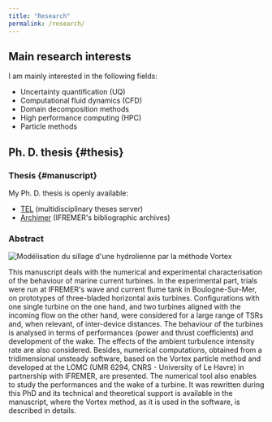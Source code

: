 ```yaml
---
title: "Research"
permalink: /research/
---
```


## Main research interests

I am mainly interested in the following fields:

* Uncertainty quantification (UQ)
* Computational fluid dynamics (CFD)
* Domain decomposition methods
* High performance computing (HPC)
* Particle methods


## Ph. D. thesis {#thesis}

### Thesis {#manuscript}

My Ph. D. thesis is openly available:

* [TEL][these_TEL] (multidisciplinary theses server)
* [Archimer][these_Archimer] (IFREMER's bibliographic archives)

[these_TEL]: http://tel.archives-ouvertes.fr/tel-00925229
[these_Archimer]: http://archimer.ifremer.fr/doc/00170/28152/

### Abstract

<img class="img-hydrol" src="{{ 'images/1hydrol_haute_def.png' | relative_url }}" alt="Modélisation du sillage d'une hydrolienne par la méthode Vortex" />

This manuscript deals with the numerical and experimental characterisation of the behaviour of marine current turbines. In the experimental part, trials were run at IFREMER's wave and current flume tank in Boulogne-Sur-Mer, on prototypes of three-bladed horizontal axis turbines. Configurations with one single turbine on the one hand, and two turbines aligned with the incoming flow on the other hand, were considered for a large range of TSRs and, when relevant, of inter-device distances. The behaviour of the turbines is analysed in terms of performances (power and thrust coefficients) and development of the wake. The effects of the ambient turbulence intensity rate are also considered. Besides, numerical computations, obtained from a tridimensional unsteady software, based on the Vortex particle method and developed at the LOMC (UMR 6294, CNRS - University of Le Havre) in partnership with IFREMER, are presented. The numerical tool also enables to study the performances and the wake of a turbine. It was rewritten during this PhD and its technical and theoretical support is available in the manuscript, where the Vortex method, as it is used in the software, is described in details.
